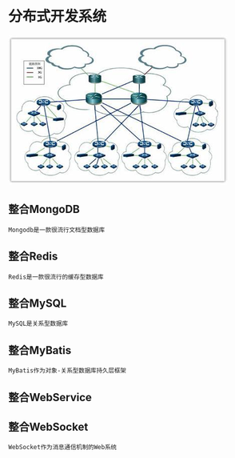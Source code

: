 # 分布式开发系统

<div style="">
    <img src="introduce/distribute.jpg">
</div>

## 整合MongoDB
    Mongodb是一款很流行文档型数据库

## 整合Redis
    Redis是一款很流行的缓存型数据库

## 整合MySQL
    MySQL是关系型数据库

## 整合MyBatis
    MyBatis作为对象-关系型数据库持久层框架

## 整合WebService

## 整合WebSocket
    WebSocket作为消息通信机制的Web系统
